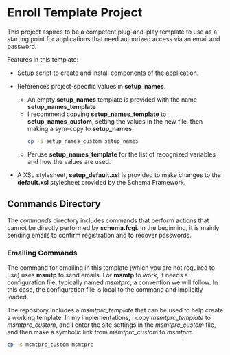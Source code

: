 # Enroll Template Project

This project aspires to be a competent plug-and-play template
to use as a starting point for applications that need authorized
access via an email and password.

Features in this template:

- Setup script to create and install components of the application.

- References project-specific values in **setup_names**.
  - An empty **setup_names** template is provided with the
    name **setup_names_template**
  - I recommend copying **setup_names_template** to
    **setup_names_custom**, setting the values in the new
    file, then making a sym-copy to **setup_names**:
    ~~~sh
    cp -s setup_names_custom setup_names
    ~~~
  - Peruse **setup_names_template** for the list of
    recognized variables and how the values are used.

- A XSL stylesheet, **setup_default.xsl** is provided to
  make changes to the **default.xsl** stylesheet provided
  by the Schema Framework.

## Commands Directory

The *commands* directory includes commands that perform actions
that cannot be directly performed by **schema.fcgi**.  In the
beginning, it is mainly sending emails to confirm registration
and to recover passwords.

### Emailing Commands

The command for emailing in this template (which you are not
required to use) uses **msmtp** to send emails.  For **msmtp**
to work, it needs a configuration file, typically named
*msmtprc*, a convention we will follow.  In this case, the
configuration file is local to the command and implicitly
loaded.

The repository includes a *msmtprc_template* that can be
used to help create a working template.  In my implementations,
I copy *msmtprc_template* to *msmtprc_custom*, and I enter the
site settings in the *msmtprc_custom* file, and then make a
symbolic link from *msmtprc_custom* to *msmtprc*.

~~~sh
cp -s msmtprc_custom msmtprc
~~~

